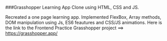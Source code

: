 ###Grasshopper Learning App Clone using HTML, CSS and JS.

Recreated a one page learning app. Implemented FlexBox, Array methods, DOM manipulation using Js, ES6 feautures and CSS/JS animations. 
Here is the link to the Frontend Practice Grasshopper project ==> https://grasshopper.app/